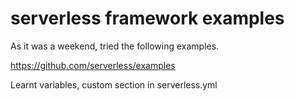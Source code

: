 # serverless framework examples

As it was a weekend, tried the following examples.

https://github.com/serverless/examples

Learnt variables, custom section in serverless.yml